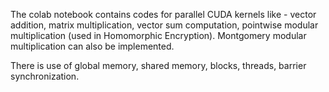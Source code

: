 The colab notebook contains codes for parallel CUDA kernels like - vector addition, matrix multiplication, vector sum computation, pointwise modular multiplication (used in Homomorphic Encryption). Montgomery modular multiplication can also be implemented.

There is use of global memory, shared memory, blocks, threads, barrier synchronization.

